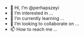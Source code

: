 - 👋 Hi, I’m @perhapszeyi
- 👀 I’m interested in ...
- 🌱 I’m currently learning ...
- 💞️ I’m looking to collaborate on ...
- 📫 How to reach me ...

<!---
perhapszeyi/perhapszeyi is a ✨ special ✨ repository because its `README.md` (this file) appears on your GitHub profile.
You can click the Preview link to take a look at your changes.
--->
